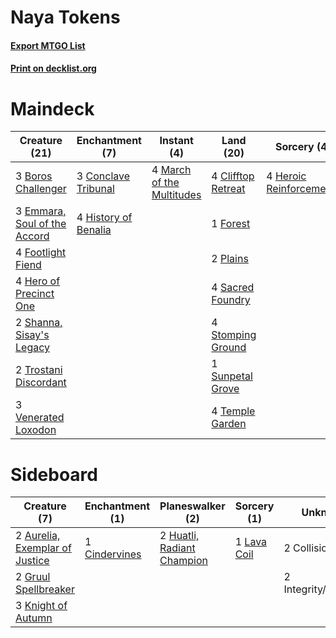 # Naya Tokens

#### [Export MTGO List](../collection/Naya%20Tokens/Naya%20Tokens.txt)
#### [Print on decklist.org](http://decklist.org/?deckmain=3%09Boros%20Challenger%0A4%09Clifftop%20Retreat%0A3%09Conclave%20Tribunal%0A3%09Emmara,%20Soul%20of%20the%20Accord%0A4%09Flower/Flourish%0A4%09Footlight%20Fiend%0A1%09Forest%0A4%09Hero%20of%20Precinct%20One%0A4%09Heroic%20Reinforcements%0A4%09History%20of%20Benalia%0A4%09March%20of%20the%20Multitudes%0A2%09Plains%0A4%09Sacred%20Foundry%0A2%09Shanna,%20Sisay's%20Legacy%0A4%09Stomping%20Ground%0A1%09Sunpetal%20Grove%0A4%09Temple%20Garden%0A2%09Trostani%20Discordant%0A3%09Venerated%20Loxodon&deckside=2%09Aurelia,%20Exemplar%20of%20Justice%0A1%09Cindervines%0A2%09Collision/Colossus%0A2%09Gruul%20Spellbreaker%0A2%09Huatli,%20Radiant%20Champion%0A2%09Integrity/Intervention%0A3%09Knight%20of%20Autumn%0A1%09Lava%20Coil)
# Maindeck

|                                             Creature (21)                                             |                                        Enchantment (7)                                        |                                            Instant (4)                                             |                                          Land (20)                                          |                                           Sorcery (4)                                            |   Unknown (4)   |
|-------------------------------------------------------------------------------------------------------|-----------------------------------------------------------------------------------------------|----------------------------------------------------------------------------------------------------|---------------------------------------------------------------------------------------------|--------------------------------------------------------------------------------------------------|-----------------|
|3 [Boros Challenger](http://gatherer.wizards.com/Pages/Card/Details.aspx?multiverseid=452906)          |3 [Conclave Tribunal](http://gatherer.wizards.com/Pages/Card/Details.aspx?multiverseid=452756) |4 [March of the Multitudes](http://gatherer.wizards.com/Pages/Card/Details.aspx?multiverseid=452938)|4 [Clifftop Retreat](http://gatherer.wizards.com/Pages/Card/Details.aspx?multiverseid=241980)|4 [Heroic Reinforcements](http://gatherer.wizards.com/Pages/Card/Details.aspx?multiverseid=447353)|4 Flower/Flourish|
|3 [Emmara, Soul of the Accord](http://gatherer.wizards.com/Pages/Card/Details.aspx?multiverseid=452918)|4 [History of Benalia](http://gatherer.wizards.com/Pages/Card/Details.aspx?multiverseid=442909)|                                                                                                    |1 [Forest](http://gatherer.wizards.com/Pages/Card/Details.aspx?multiverseid=439605)          |                                                                                                  |                 |
|4 [Footlight Fiend](http://gatherer.wizards.com/Pages/Card/Details.aspx?multiverseid=457360)           |                                                                                               |                                                                                                    |2 [Plains](http://gatherer.wizards.com/Pages/Card/Details.aspx?multiverseid=439601)          |                                                                                                  |                 |
|4 [Hero of Precinct One](http://gatherer.wizards.com/Pages/Card/Details.aspx?multiverseid=457155)      |                                                                                               |                                                                                                    |4 [Sacred Foundry](http://gatherer.wizards.com/Pages/Card/Details.aspx?multiverseid=405106)  |                                                                                                  |                 |
|2 [Shanna, Sisay's Legacy](http://gatherer.wizards.com/Pages/Card/Details.aspx?multiverseid=443092)    |                                                                                               |                                                                                                    |4 [Stomping Ground](http://gatherer.wizards.com/Pages/Card/Details.aspx?multiverseid=405110) |                                                                                                  |                 |
|2 [Trostani Discordant](http://gatherer.wizards.com/Pages/Card/Details.aspx?multiverseid=452958)       |                                                                                               |                                                                                                    |1 [Sunpetal Grove](http://gatherer.wizards.com/Pages/Card/Details.aspx?multiverseid=420946)  |                                                                                                  |                 |
|3 [Venerated Loxodon](http://gatherer.wizards.com/Pages/Card/Details.aspx?multiverseid=452780)         |                                                                                               |                                                                                                    |4 [Temple Garden](http://gatherer.wizards.com/Pages/Card/Details.aspx?multiverseid=405112)   |                                                                                                  |                 |


# Sideboard

|                                              Creature (7)                                               |                                    Enchantment (1)                                     |                                          Planeswalker (2)                                           |                                     Sorcery (1)                                      |      Unknown (4)       |
|---------------------------------------------------------------------------------------------------------|----------------------------------------------------------------------------------------|-----------------------------------------------------------------------------------------------------|--------------------------------------------------------------------------------------|------------------------|
|2 [Aurelia, Exemplar of Justice](http://gatherer.wizards.com/Pages/Card/Details.aspx?multiverseid=452903)|1 [Cindervines](http://gatherer.wizards.com/Pages/Card/Details.aspx?multiverseid=457305)|2 [Huatli, Radiant Champion](http://gatherer.wizards.com/Pages/Card/Details.aspx?multiverseid=439817)|1 [Lava Coil](http://gatherer.wizards.com/Pages/Card/Details.aspx?multiverseid=452858)|2 Collision/Colossus    |
|2 [Gruul Spellbreaker](http://gatherer.wizards.com/Pages/Card/Details.aspx?multiverseid=457323)          |                                                                                        |                                                                                                     |                                                                                      |2 Integrity/Intervention|
|3 [Knight of Autumn](http://gatherer.wizards.com/Pages/Card/Details.aspx?multiverseid=452933)            |                                                                                        |                                                                                                     |                                                                                      |                        |

